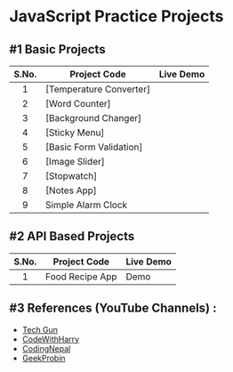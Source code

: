 # JavaScript Practice Projects

## #1 Basic Projects

| S.No. |                               Project Code                                  |               Live Demo                 |
| :---: |   -----------------------------------------------------------------------   |   -----------------------------------   |
|   1   | [Temperature Converter]
|   2   | [Word Counter]
|   3   | [Background Changer]
|   4   | [Sticky Menu]
|   5   | [Basic Form Validation]
|   6   | [Image Slider]
|   7   | [Stopwatch]
|   8   | [Notes App]
|   9   | Simple Alarm Clock

## #2 API Based Projects
| S.No. |                               Project Code                                  |               Live Demo                 |
| :---: |   -----------------------------------------------------------------------   |   -----------------------------------   |
|   1   | Food Recipe App | Demo |

## #3 References (YouTube Channels) :
- [Tech Gun](https://www.youtube.com/c/TechGun)
- [CodeWithHarry](https://www.youtube.com/c/CodeWithHarry)
- [CodingNepal](https://www.youtube.com/codingnepal)
- [GeekProbin](https://www.youtube.com/channel/UCcbrqMDyUZAD0zUnqbWjG0w)
